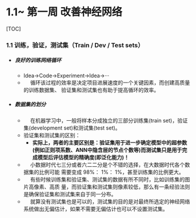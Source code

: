 # 1.1~ 第一周 改善神经网络

[TOC]

### 1.1 训练，验证，测试集（Train / Dev / Test sets）

* ##### 良好的训练网络循环
	* Idea->Code->Experiment->Idea->···
	* &emsp; 循环该过程的效率是决定项目进展速度的一个关键因素，而创建高质量的训练数据集、  验证集和测试集也有助于提高循环的效率。

* ##### 数据集的划分
	*   &emsp; 在机器学习中，一般将样本分成独立的三部分训练集(train set)，验证集(development set)和测试集(test set)。
	*  验证集和测试集的区别：
		* **实际上，两者的主要区别是：验证集用于进一步确定模型中的超参数(例如正则项系数、ANN中隐含层的节点个数等)而测试集只是用于完成模型后评估模型的精确度(即泛化能力)！**
	* &emsp; 小数据时代七三分或者六二二分是个不错的选择，在大数据时代各个数据集的比例可能  需要变成 98%： 1%： 1%，甚至训练集的比例更大。
	* &emsp; 有些时候训练集和验证集、测试集的数据有所不同时，比如训练集的图片高像素、高质  量，而验证集和测试集则像素较低，那么有一条经验法则是确保验证集和测试集来自于同一分布。
	* &emsp; 就算没有测试集也是可以的，测试集的目的是对最终所选定的神经网络  系统做出无偏估计，如果不需要无偏估计也可以不设置测试集。
<!--stackedit_data:
eyJoaXN0b3J5IjpbMjEzMzg3OTMwMV19
-->